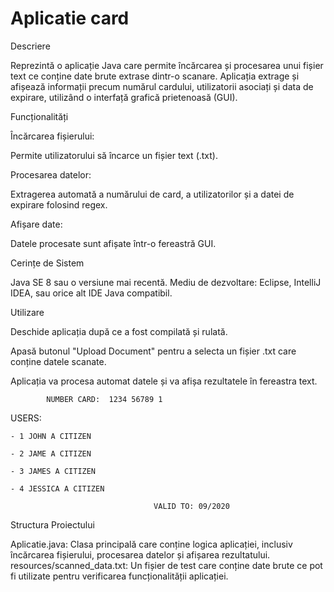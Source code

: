 # Aplicatie card

Descriere

Reprezintă o aplicație Java care permite încărcarea și procesarea unui fișier text ce conține date brute extrase dintr-o scanare. Aplicația extrage și afișează informații precum numărul cardului, utilizatorii asociați și data de expirare, utilizând o interfață grafică prietenoasă (GUI).

Funcționalități

Încărcarea fișierului: 

Permite utilizatorului să încarce un fișier text (.txt).

Procesarea datelor: 

Extragerea automată a numărului de card, a utilizatorilor și a datei de expirare folosind regex.

Afișare date:

Datele procesate sunt afișate într-o fereastră GUI.

Cerințe de Sistem

Java SE 8 sau o versiune mai recentă.
Mediu de dezvoltare: Eclipse, IntelliJ IDEA, sau orice alt IDE Java compatibil.

Utilizare

Deschide aplicația după ce a fost compilată și rulată.

Apasă butonul "Upload Document" pentru a selecta un fișier .txt care conține datele scanate.

Aplicația va procesa automat datele și va afișa rezultatele în fereastra text.

            NUMBER CARD:  1234 56789 1
USERS:

    - 1 JOHN A CITIZEN
    
    - 2 JAME A CITIZEN
    
    - 3 JAMES A CITIZEN
    
    - 4 JESSICA A CITIZEN
    
                                    VALID TO: 09/2020
                                    
Structura Proiectului

Aplicatie.java: Clasa principală care conține logica aplicației, inclusiv încărcarea fișierului, procesarea datelor și afișarea rezultatului.
resources/scanned_data.txt: Un fișier de test care conține date brute ce pot fi utilizate pentru verificarea funcționalității aplicației.
